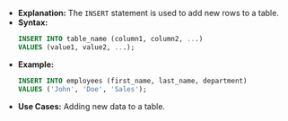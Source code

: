- **Explanation:** The `INSERT` statement is used to add new rows to a table.
- **Syntax:**
  ```sql
  INSERT INTO table_name (column1, column2, ...)
  VALUES (value1, value2, ...);
  ```
- **Example:**
  ```sql
  INSERT INTO employees (first_name, last_name, department)
  VALUES ('John', 'Doe', 'Sales');
  ```
- **Use Cases:** Adding new data to a table.